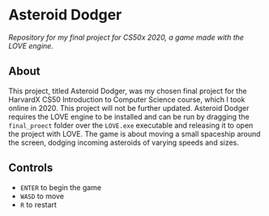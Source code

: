 # Asteroid Dodger
*Repository for my final project for CS50x 2020, a game made with the LOVE engine.*
## About
This project, titled Asteroid Dodger, was my chosen final project for the HarvardX CS50 Introduction to Computer Science course, which I took online in 2020. This project will not be further updated.
Asteroid Dodger requires the LOVE engine to be installed and can be run by dragging the `final_proect` folder over the `LOVE.exe` executable and releasing it to open the project with LOVE.
The game is about moving a small spaceship around the screen, dodging incoming asteroids of varying speeds and sizes.
## Controls
- `ENTER` to begin the game
- `WASD` to move
- `R` to restart
